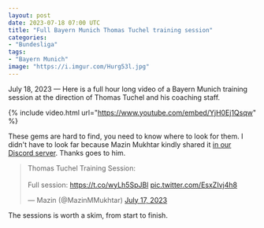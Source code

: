 ```yaml
---
layout: post
date: 2023-07-18 07:00 UTC
title: "Full Bayern Munich Thomas Tuchel training session"
categories:
- "Bundesliga"
tags:
- "Bayern Munich"
image: "https://i.imgur.com/Hurg53l.jpg"
---
```


July 18, 2023 — Here is a full hour long video of a Bayern Munich training session at the direction of Thomas Tuchel and his coaching staff.

{% include video.html url="https://www.youtube.com/embed/YjH0Ej1Qsqw" %} 

These gems are hard to find, you need to know where to look for them. I didn't have to look far because Mazin Mukhtar kindly shared it [in our Discord server](https://discord.gg/pQuympz34q). Thanks goes to him.

<blockquote class="twitter-tweet"><p lang="en" dir="ltr">Thomas Tuchel Training Session:<br><br>Full session: <a href="https://t.co/wyLh5SpJBl">https://t.co/wyLh5SpJBl</a> <a href="https://t.co/EsxZIvj4h8">pic.twitter.com/EsxZIvj4h8</a></p>&mdash; Mazin (@MazinMMukhtar) <a href="https://twitter.com/MazinMMukhtar/status/1681071807799934976?ref_src=twsrc%5Etfw">July 17, 2023</a></blockquote> <script async src="https://platform.twitter.com/widgets.js" charset="utf-8"></script>

The sessions is worth a skim, from start to finish.
